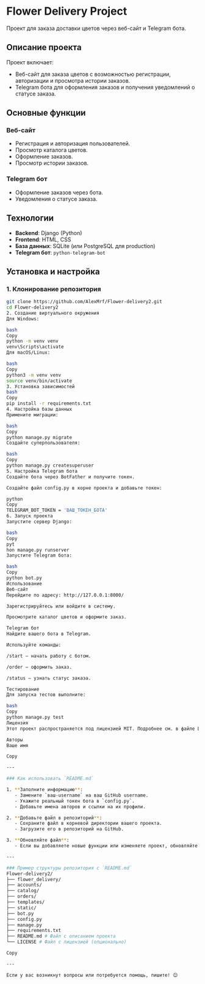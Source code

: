 # Flower Delivery Project

Проект для заказа доставки цветов через веб-сайт и Telegram бота.

## Описание проекта

Проект включает:
- Веб-сайт для заказа цветов с возможностью регистрации, авторизации и просмотра истории заказов.
- Telegram бота для оформления заказов и получения уведомлений о статусе заказа.

## Основные функции

### Веб-сайт
- Регистрация и авторизация пользователей.
- Просмотр каталога цветов.
- Оформление заказов.
- Просмотр истории заказов.

### Telegram бот
- Оформление заказов через бота.
- Уведомления о статусе заказа.

## Технологии

- **Backend**: Django (Python)
- **Frontend**: HTML, CSS
- **База данных**: SQLite (или PostgreSQL для production)
- **Telegram бот**: `python-telegram-bot`

## Установка и настройка

### 1. Клонирование репозитория

```bash
git clone https://github.com/AlexMrf/Flower-delivery2.git
cd Flower-delivery2
2. Создание виртуального окружения
Для Windows:

bash
Copy
python -m venv venv
venv\Scripts\activate
Для macOS/Linux:

bash
Copy
python3 -m venv venv
source venv/bin/activate
3. Установка зависимостей
bash
Copy
pip install -r requirements.txt
4. Настройка базы данных
Примените миграции:

bash
Copy
python manage.py migrate
Создайте суперпользователя:

bash
Copy
python manage.py createsuperuser
5. Настройка Telegram бота
Создайте бота через BotFather и получите токен.

Создайте файл config.py в корне проекта и добавьте токен:

python
Copy
TELEGRAM_BOT_TOKEN = 'ВАШ_ТОКЕН_БОТА'
6. Запуск проекта
Запустите сервер Django:

bash
Copy
pyt
hon manage.py runserver
Запустите Telegram бота:

bash
Copy
python bot.py
Использование
Веб-сайт
Перейдите по адресу: http://127.0.0.1:8000/

Зарегистрируйтесь или войдите в систему.

Просмотрите каталог цветов и оформите заказ.

Telegram бот
Найдите вашего бота в Telegram.

Используйте команды:

/start — начать работу с ботом.

/order — оформить заказ.

/status — узнать статус заказа.

Тестирование
Для запуска тестов выполните:

bash
Copy
python manage.py test
Лицензия
Этот проект распространяется под лицензией MIT. Подробнее см. в файле LICENSE.

Авторы
Ваше имя

Copy

---

### Как использовать `README.md`

1. **Заполните информацию**:
   - Замените `ваш-username` на ваш GitHub username.
   - Укажите реальный токен бота в `config.py`.
   - Добавьте имена авторов и ссылки на их профили.

2. **Добавьте файл в репозиторий**:
   - Сохраните файл в корневой директории вашего проекта.
   - Загрузите его в репозиторий на GitHub.

3. **Обновляйте файл**:
   - Если вы добавляете новые функции или изменяете проект, обновляйте `README.md`.

---

### Пример структуры репозитория с `README.md`
Flower-delivery2/
├── flower_delivery/
├── accounts/
├── catalog/
├── orders/
├── templates/
├── static/
├── bot.py
├── config.py
├── manage.py
├── requirements.txt
├── README.md # Файл с описанием проекта
└── LICENSE # Файл с лицензией (опционально)

Copy

---

Если у вас возникнут вопросы или потребуется помощь, пишите! 😊
 

